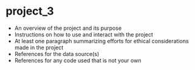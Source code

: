 # project_3

* An overview of the project and its purpose
* Instructions on how to use and interact with the project
* At least one paragraph summarizing efforts for ethical considerations made in the project
* References for the data source(s)
* References for any code used that is not your own
